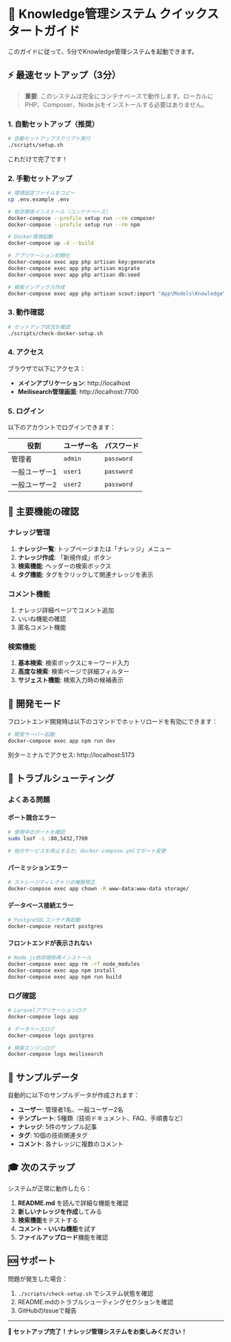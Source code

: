 # 🚀 Knowledge管理システム クイックスタートガイド

このガイドに従って、5分でKnowledge管理システムを起動できます。

## ⚡ 最速セットアップ（3分）

> **重要**: このシステムは完全にコンテナベースで動作します。ローカルにPHP、Composer、Node.jsをインストールする必要はありません。

### 1. 自動セットアップ（推奨）

```bash
# 自動セットアップスクリプト実行
./scripts/setup.sh
```

これだけで完了です！

### 2. 手動セットアップ

```bash
# 環境設定ファイルをコピー
cp .env.example .env

# 依存関係インストール（コンテナベース）
docker-compose --profile setup run --rm composer
docker-compose --profile setup run --rm npm

# Docker環境起動
docker-compose up -d --build

# アプリケーション初期化
docker-compose exec app php artisan key:generate
docker-compose exec app php artisan migrate
docker-compose exec app php artisan db:seed

# 検索インデックス作成
docker-compose exec app php artisan scout:import "App\Models\Knowledge\Knowledge"
```

### 3. 動作確認

```bash
# セットアップ状況を確認
./scripts/check-docker-setup.sh
```

### 4. アクセス

ブラウザで以下にアクセス：

- **メインアプリケーション**: http://localhost
- **Meilisearch管理画面**: http://localhost:7700

### 5. ログイン

以下のアカウントでログインできます：

| 役割 | ユーザー名 | パスワード |
|------|-----------|-----------|
| 管理者 | `admin` | `password` |
| 一般ユーザー1 | `user1` | `password` |
| 一般ユーザー2 | `user2` | `password` |

## 🎯 主要機能の確認

### ナレッジ管理
1. **ナレッジ一覧**: トップページまたは「ナレッジ」メニュー
2. **ナレッジ作成**: 「新規作成」ボタン
3. **検索機能**: ヘッダーの検索ボックス
4. **タグ機能**: タグをクリックして関連ナレッジを表示

### コメント機能
1. ナレッジ詳細ページでコメント追加
2. いいね機能の確認
3. 匿名コメント機能

### 検索機能
1. **基本検索**: 検索ボックスにキーワード入力
2. **高度な検索**: 検索ページで詳細フィルター
3. **サジェスト機能**: 検索入力時の候補表示

## 🔧 開発モード

フロントエンド開発時は以下のコマンドでホットリロードを有効にできます：

```bash
# 開発サーバー起動
docker-compose exec app npm run dev
```

別ターミナルでアクセス: http://localhost:5173

## 🚨 トラブルシューティング

### よくある問題

#### ポート競合エラー
```bash
# 使用中のポートを確認
sudo lsof -i :80,5432,7700

# 他のサービスを停止するか、docker-compose.ymlでポート変更
```

#### パーミッションエラー
```bash
# ストレージディレクトリの権限修正
docker-compose exec app chown -R www-data:www-data storage/
```

#### データベース接続エラー
```bash
# PostgreSQLコンテナ再起動
docker-compose restart postgres
```

#### フロントエンドが表示されない
```bash
# Node.js依存関係再インストール
docker-compose exec app rm -rf node_modules
docker-compose exec app npm install
docker-compose exec app npm run build
```

### ログ確認

```bash
# Laravelアプリケーションログ
docker-compose logs app

# データベースログ  
docker-compose logs postgres

# 検索エンジンログ
docker-compose logs meilisearch
```

## 📱 サンプルデータ

自動的に以下のサンプルデータが作成されます：

- **ユーザー**: 管理者1名、一般ユーザー2名
- **テンプレート**: 5種類（技術ドキュメント、FAQ、手順書など）
- **ナレッジ**: 5件のサンプル記事
- **タグ**: 10個の技術関連タグ
- **コメント**: 各ナレッジに複数のコメント

## 🎓 次のステップ

システムが正常に動作したら：

1. **README.md** を読んで詳細な機能を確認
2. **新しいナレッジを作成**してみる
3. **検索機能**をテストする
4. **コメント・いいね機能**を試す
5. **ファイルアップロード**機能を確認

## 🆘 サポート

問題が発生した場合：

1. `./scripts/check-setup.sh` でシステム状態を確認
2. README.mdのトラブルシューティングセクションを確認
3. GitHubのIssueで報告

---

**🎉 セットアップ完了！ナレッジ管理システムをお楽しみください！**